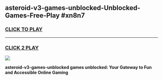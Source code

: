 
## asteroid-v3-games-unblocked-Unblocked-Games-Free-Play #xn8n7
<h3>
<a href="https://us.freeplayer.one?title=asteroid-v3-games-unblocked&ref=9M">CLICK TO PLAY</a></h3>
<hr>

<h3>
<a href="https://us.freeplayer.one?title=asteroid-v3-games-unblocked&ref=9M">CLICK 2 PLAY</a>
  
</h3>

<a href="https://us.freeplayer.one?title=asteroid-v3-games-unblocked&ref=9M"><img src="https://clearcache.store/games.png"></a>


**asteroid-v3-games-unblocked games unblocked: Your Gateway to Fun and Accessible Online Gaming**
